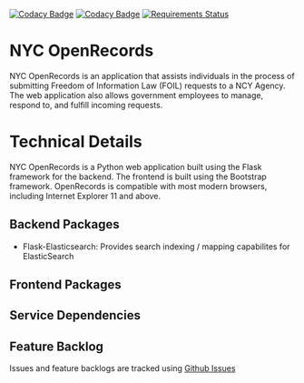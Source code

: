 [![Codacy Badge](https://api.codacy.com/project/badge/Grade/64dc52651e994c6d995b68be84823cb0)](https://www.codacy.com/app/joel-castillo/openrecords_v2_0?utm_source=github.com&amp;utm_medium=referral&amp;utm_content=joelbcastillo/openrecords_v2_0&amp;utm_campaign=Badge_Grade) [![Codacy Badge](https://api.codacy.com/project/badge/Coverage/64dc52651e994c6d995b68be84823cb0)](https://www.codacy.com/app/joel-castillo/openrecords_v2_0?utm_source=github.com&amp;utm_medium=referral&amp;utm_content=joelbcastillo/openrecords_v2_0&amp;utm_campaign=Badge_Coverage) [![Requirements Status](https://requires.io/github/joelbcastillo/openrecords_v2_0/requirements.svg?branch=develop)](https://requires.io/github/joelbcastillo/openrecords_v2_0/requirements/?branch=develop) 


# NYC OpenRecords

NYC OpenRecords is an application that assists individuals in the process of submitting Freedom of Information Law (FOIL) requests to a NCY Agency. The web application also allows government employees to manage, respond to, and fulfill incoming requests. 

# Technical Details
NYC OpenRecords is a Python web application built using the Flask framework for the backend. The frontend is built using the Bootstrap framework. OpenRecords is compatible with most modern browsers, including Internet Explorer 11 and above.

## Backend Packages
- Flask-Elasticsearch: Provides search indexing / mapping capabilites for ElasticSearch


## Frontend Packages

## Service Dependencies

## Feature Backlog
Issues and feature backlogs are tracked using [Github Issues](https://github.com/cityofnewyork/nycopenrecords)

